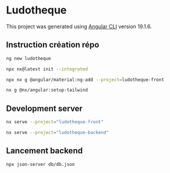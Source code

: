 # Ludotheque

This project was generated using [Angular CLI](https://github.com/angular/angular-cli) version 19.1.6.

## Instruction création répo

```bash
ng new ludotheque
```

```bash
npx nx@latest init --integrated
```

```bash
npx nx g @angular/material:ng-add --project=ludotheque-front
```

```bash
nx g @nx/angular:setup-tailwind
```


## Development server

```bash
nx serve --project="ludotheque-front"
```

```bash
nx serve --project="ludotheque-backend"
```

## Lancement backend
```bash
npx json-server db/db.json 
```
